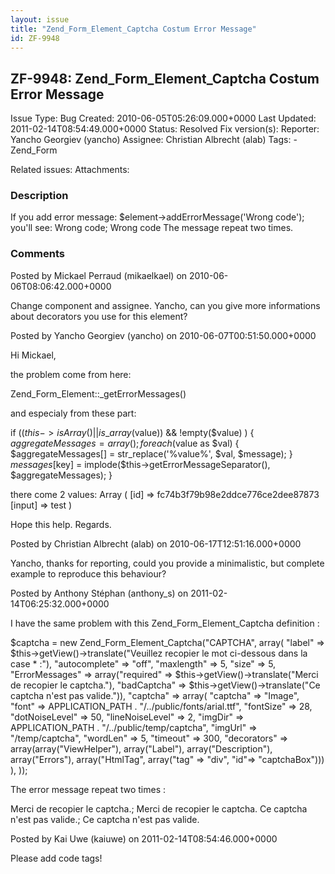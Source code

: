 ```yaml
---
layout: issue
title: "Zend_Form_Element_Captcha Costum Error Message"
id: ZF-9948
---
```


ZF-9948: Zend\_Form\_Element\_Captcha Costum Error Message
----------------------------------------------------------

 Issue Type: Bug Created: 2010-06-05T05:26:09.000+0000 Last Updated: 2011-02-14T08:54:49.000+0000 Status: Resolved Fix version(s): 
 Reporter:  Yancho Georgiev (yancho)  Assignee:  Christian Albrecht (alab)  Tags: - Zend\_Form
 
 Related issues: 
 Attachments: 
### Description

If you add error message: $element->addErrorMessage('Wrong code'); you'll see: Wrong code; Wrong code The message repeat two times.

 

 

### Comments

Posted by Mickael Perraud (mikaelkael) on 2010-06-06T08:06:42.000+0000

Change component and assignee. Yancho, can you give more informations about decorators you use for this element?

 

 

Posted by Yancho Georgiev (yancho) on 2010-06-07T00:51:50.000+0000

Hi Mickael,

the problem come from here:

Zend\_Form\_Element::\_getErrorMessages()

and especialy from these part:

if (($this->isArray() || is\_array($value)) && !empty($value) ) { $aggregateMessages = array(); foreach ($value as $val) { $aggregateMessages[] = str\_replace('%value%', $val, $message); } $messages[$key] = implode($this->getErrorMessageSeparator(), $aggregateMessages); }

there come 2 values: Array ( [id] => fc74b3f79b98e2ddce776ce2dee87873 [input] => test )

Hope this help. Regards.

 

 

Posted by Christian Albrecht (alab) on 2010-06-17T12:51:16.000+0000

Yancho, thanks for reporting, could you provide a minimalistic, but complete example to reproduce this behaviour?

 

 

Posted by Anthony Stéphan (anthony\_s) on 2011-02-14T06:25:32.000+0000

I have the same problem with this Zend\_Form\_Element\_Captcha definition :

$captcha = new Zend\_Form\_Element\_Captcha("CAPTCHA", array( "label" => $this->getView()->translate("Veuillez recopier le mot ci-dessous dans la case \* :"), "autocomplete" => "off", "maxlength" => 5, "size" => 5, "ErrorMessages" => array("required" => $this->getView()->translate("Merci de recopier le captcha."), "badCaptcha" => $this->getView()->translate("Ce captcha n'est pas valide.")), "captcha" => array( "captcha" => "Image", "font" => APPLICATION\_PATH . "/../public/fonts/arial.ttf", "fontSize" => 28, "dotNoiseLevel" => 50, "lineNoiseLevel" => 2, "imgDir" => APPLICATION\_PATH . "/../public/temp/captcha", "imgUrl" => "/temp/captcha", "wordLen" => 5, "timeout" => 300, "decorators" => array(array("ViewHelper"), array("Label"), array("Description"), array("Errors"), array("HtmlTag", array("tag" => "div", "id"=> "captchaBox"))) ), ));

The error message repeat two times :

Merci de recopier le captcha.; Merci de recopier le captcha. Ce captcha n'est pas valide.; Ce captcha n'est pas valide.

 

 

Posted by Kai Uwe (kaiuwe) on 2011-02-14T08:54:46.000+0000

Please add code tags!

 

 